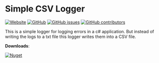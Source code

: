 # Simple CSV Logger

[![Website](https://img.shields.io/badge/view-website-informational.svg?logo=mozilla%20firefox&style=flat-square)](https://kolappannathan.github.io/projects/simple-csv-logger/index.html)
[![GitHub](https://img.shields.io/github/license/kolappannathan/simple-csv-logger.svg?style=flat-square)](#)
[![GitHub issues](https://img.shields.io/github/issues/kolappannathan/simple-csv-logger.svg?style=flat-square)](#)
[![GitHub contributors](https://img.shields.io/github/contributors/kolappannathan/simple-csv-logger.svg?color=orange&style=flat-square)](#)

This is a simple logger for logging errors in a c# application. But instead of writing the logs to a txt file this logger writes them into a CSV file.

**Downloads**:

[![Nuget](https://img.shields.io/nuget/v/nk.logger.csv.svg?logo=nuget&style=flat-square)](https://www.nuget.org/packages/nk.logger.csv/)
